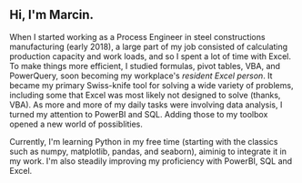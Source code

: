 ## Hi, I'm Marcin.

When I started working as a Process Engineer in steel constructions manufacturing (early 2018), a large part of my job consisted of calculating production capacity and work loads, and so I spent a lot of time with Excel. To make things more efficient, I studied formulas, pivot tables, VBA, and PowerQuery, soon becoming my workplace's *resident Excel person*. It became my primary Swiss-knife tool for solving a wide variety of problems, including some that Excel was most likely not designed to solve (thanks, VBA). As more and more of my daily tasks were involving data analysis, I turned my attention to PowerBI and SQL. Adding those to my toolbox opened a new world of possiblities.

Currently, I'm learning Python in my free time (starting with the classics such as numpy, matplotlib, pandas, and seaborn), aiminig to integrate it in my work. I'm also steadily improving my proficiency with PowerBI, SQL and Excel. 
